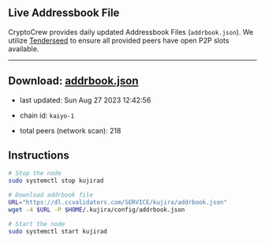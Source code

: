 ## Live Addressbook File

CryptoCrew provides daily updated Addressbook Files (`addrbook.json`). We utilize [Tenderseed](https://github.com/binaryholdings/tenderseed) to ensure all provided peers have open P2P slots available.

---
**Download: [addrbook.json](https://dl.ccvalidators.com/SERVICE/kujira/addrbook.json)**
---

- last updated: Sun Aug 27 2023 12:42:56
- chain id: `kaiyo-1`

- total peers (network scan): 218

## Instructions
```sh
# Stop the node
sudo systemctl stop kujirad

# Download addrbook file
URL="https://dl.ccvalidators.com/SERVICE/kujira/addrbook.json"
wget -4 $URL -P $HOME/.kujira/config/addrbook.json

# Start the node
sudo systemctl start kujirad
```
